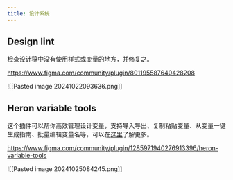 ```yaml
---
title: 设计系统
---
```

## Design lint
检查设计稿中没有使用样式或变量的地方，并修复之。

https://www.figma.com/community/plugin/801195587640428208

![[Pasted image 20241022093636.png]]

## Heron variable tools

这个插件可以帮你高效管理设计变量，支持导入导出、复制粘贴变量、从变量一键生成指南、批量编辑变量名等，可以在[这里](https://heronhq.com/variable-tools)了解更多。

https://www.figma.com/community/plugin/1285971940276913396/heron-variable-tools

![[Pasted image 20241025084245.png]]